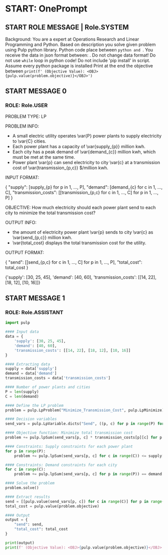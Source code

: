 # START: OnePrompt 
## START ROLE MESSAGE | Role.SYSTEM 
Background: You are a expert at Operations Research and Linear Programming and Python. Based on description you solve given problem using Pulp python library. Python code place between ```python and ```. You receive the data in json format between: <DATA></DATA>. Do not change data format! Do not use `while` loop in python code! Do not include 'pip install' in script. Assume every python package is installed Print at the end the objective between <OBJ></OBJ> `print(f' (Objective Value): <OBJ>{pulp.value(problem.objective)}</OBJ>')`  
## START MESSAGE 0 
### ROLE: Role.USER
<DESCRIPTION>
PROBLEM TYPE: LP

PROBLEM INFO:

- A small electric utility operates \var{P} power plants to supply electricity to \var{C} cities.
- Each power plant has a capacity of \var{supply_{p}} million kwh.
- Each city has a peak demand of \var{demand_{c}} million kwh, which must be met at the same time.
- Power plant \var{p} can send electricity to city \var{c} at a transmission cost of \var{transmission_{p,c}} $/million kwh.

INPUT FORMAT: 

{
    "supply": [supply_{p} for p in 1, ..., P],
    "demand": [demand_{c} for c in 1, ..., C],
    "transmission_costs": [[transmission_{p,c} for c in 1, ..., C] for p in 1, ..., P]
}

OBJECTIVE: How much electricity should each power plant send to each city to minimize the total transmission cost?

OUTPUT INFO:

- the amount of electricity power plant \var{p} sends to city \var{c} as \var{send_{p,c}} million kwh.
- \var{total_cost} displays the total transmission cost for the utility.

OUTPUT FORMAT:

{
    "send": [[send_{p,c} for c in 1, ..., C] for p in 1, ..., P],
    "total_cost": total_cost
}

</DESCRIPTION>
<DATA>
{'supply': [30, 25, 45], 'demand': [40, 60], 'transmission_costs': [[14, 22], [18, 12], [10, 16]]}</DATA>


## START MESSAGE 1 
### ROLE: Role.ASSISTANT
```python
import pulp

#### Input data
data = {
    'supply': [30, 25, 45],
    'demand': [40, 60],
    'transmission_costs': [[14, 22], [18, 12], [10, 16]]
}

#### Extracting data
supply = data['supply']
demand = data['demand']
transmission_costs = data['transmission_costs']

#### Number of power plants and cities
P = len(supply)
C = len(demand)

#### Define the LP problem
problem = pulp.LpProblem("Minimize_Transmission_Cost", pulp.LpMinimize)

#### Decision variables
send_vars = pulp.LpVariable.dicts("Send", ((p, c) for p in range(P) for c in range(C)), lowBound=0, cat='Continuous')

#### Objective function: Minimize total transmission cost
problem += pulp.lpSum(send_vars[p, c] * transmission_costs[p][c] for p in range(P) for c in range(C))

#### Constraints: Supply constraints for each power plant
for p in range(P):
    problem += pulp.lpSum(send_vars[p, c] for c in range(C)) <= supply[p], f"Supply_Constraint_{p}"

#### Constraints: Demand constraints for each city
for c in range(C):
    problem += pulp.lpSum(send_vars[p, c] for p in range(P)) == demand[c], f"Demand_Constraint_{c}"

#### Solve the problem
problem.solve()

#### Extract results
send = [[pulp.value(send_vars[p, c]) for c in range(C)] for p in range(P)]
total_cost = pulp.value(problem.objective)

#### Output
output = {
    "send": send,
    "total_cost": total_cost
}

print(output)
print(f' (Objective Value): <OBJ>{pulp.value(problem.objective)}</OBJ>')
```

